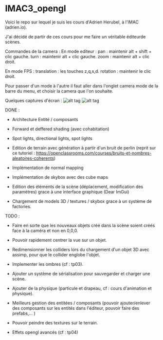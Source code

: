 # IMAC3_opengl

Voici le repo sur lequel je suis les cours d'Adrien Herubel, à l'IMAC (adrien.io). 

J'ai décidé de partir de ces cours pour me faire un véritable éditeurde scènes.


Commandes de la camera : 
En mode editeur : 
pan : maintenir alt + shift + clic gauche.
turn : maintenir alt + clic gauche.
zoom : maintenir alt + clic droit.

En mode FPS : 
translation : les touches z,q,s,d.
rotation : maintenir le clic droit.

Pour passer d'un mode à l'autre il faut aller dans l'onglet camera mode de la barre du menu, et choisir la camera que l'on souhaite.

Quelques captures d'écran : 
![alt tag](/../td2-assimp/example_01.jpg?raw=true "example 01")
![alt tag](/../td2-assimp/example_02.jpg?raw=true "example 02")

DONE : 

- Architecture Entité / composants

- Forward et deffered shading (avec cohabitation)

- Spot lights, directional lights, spot lights

- Edition de terrain avec génération à partir d'un bruit de perlin (reprit sur ce tutoriel : https://openclassrooms.com/courses/bruits-et-nombres-aleatoires-coherents)

- Implémentation de normal mapping

- Implémentation de skybox avec des cube maps

- Edition des éléments de la scène (déplacement, modification des paramètres) grace à une interface graphique (Dear ImGui)

- Chargement de models 3D / textures / skybox grace à un système de factories. 


TODO : 

- Faire en sorte que les nouveaux objets créé dans la scène soient créés face à la caméra et non en 0,0,0. 

- Pouvoir rapidement centrer la vue sur un objet.

- Redimensionner les colliders lors du chargement d'un objet 3D avec assimp, pour que le collider englobe l'objet.

- Implementer les ombres (cf : tp03).

- Ajouter un système de sérialisation pour sauvegarder et charger une scène. 

- Ajouter de la physique (particule et drapeau, cf : cours d'animation et physique).

- Meilleurs gestion des entitées / composants (pouvoir ajouter/enlever des composants sur les entités dans l'éditeur, pouvoir faire des prefabs,... )

- Pouvoir peindre des textures sur le terrain.

- Effets opengl avancés (cf : tp04)
